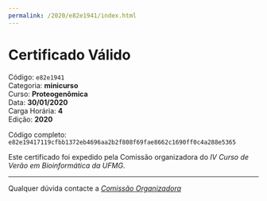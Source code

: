 ```yaml
---
permalink: /2020/e82e1941/index.html
---
```


# Certificado Válido

Código: `e82e1941`<br>
Categoria: **minicurso**<br>
Curso: **Proteogenômica**<br>
Data: **30/01/2020**<br>
Carga Horária: **4**<br>
Edição: **2020**<br>


Código completo: `e82e19417119cfbb1372eb4696aa2b2f808f69fae8662c1690ff0c4a288e5365`


Este certificado foi expedido pela Comissão organizadora do *IV Curso de Verão em Bioinformática da UFMG*.

----

Qualquer dúvida contacte a [_Comissão Organizadora_](<mailto:cursobioinfoufmg@gmail.com$subject=[Certificados]>)

